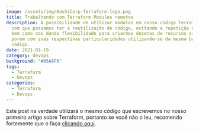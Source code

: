 ```yaml
---
image: /assets/img/HashiCorp-Terraform-logo.png
title: Trabalhando com Terraform Modules remotos
description: A possibilidade de utilizar módulos em nosso código Terraform faz
  com que possamos ter a reutilização de código, evitando a repetição de código
  bem como nos dando flexibilidade para criarmos dezenas de recursos similares
  porém com suas respectivas particularidades utilizando-se da mesma base de
  código.
date: 2021-01-19
category: devops
background: "#05A6F0"
tags:
  - Terraform
  - Devops
categories:
  - Terraform
  - Devops
---
```

Este post na verdade utilizará o mesmo código que escrevemos no nosso primeiro artigo sobre Terraform, portanto se você não o leu, recomendo fortemente que o faça [clicando aqui](https://thiagoalexandria.com.br/criando-uma-instancia-ec2-usando-terraform/).